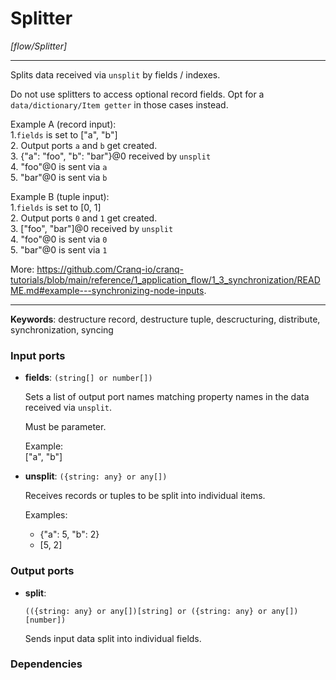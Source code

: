 # Splitter

_[flow/Splitter]_

---

Splits data received via `unsplit` by fields / indexes.  
  
Do not use splitters to access optional record fields. Opt for a `data/dictionary/Item getter` in those cases instead.  
  
Example A (record input):  
1.`fields` is set to ["a", "b"]  
2. Output ports `a` and `b` get created.  
3. {"a": "foo", "b": "bar"}@0 received by `unsplit`  
4. "foo"@0 is sent via `a`  
5. "bar"@0 is sent via `b`  
  
Example B (tuple input):  
1.`fields` is set to [0, 1]  
2. Output ports `0` and `1` get created.  
3. ["foo", "bar"]@0 received by `unsplit`  
4. "foo"@0 is sent via `0`  
5. "bar"@0 is sent via `1`  
  
More: https://github.com/Cranq-io/cranq-tutorials/blob/main/reference/1_application_flow/1_3_synchronization/README.md#example---synchronizing-node-inputs.  

---

__Keywords__: destructure record, destructure tuple, descructuring, distribute, synchronization, syncing

### Input ports

* __fields__: ` (string[] or number[]) `

    Sets a list of output port names matching property names in the data received via `unsplit`.  
      
    Must be parameter.  
      
    Example:  
    ["a", "b"]  


* __unsplit__: ` ({string: any} or any[]) `

    Receives records or tuples to be split into individual items.  
      
    Examples:  
    * {"a": 5, "b": 2}  
    * [5, 2]  

### Output ports

* __split__: 
    ```
    (({string: any} or any[])[string] or ({string: any} or any[])[number])
    ```

    Sends input data split into individual fields.  

### Dependencies




